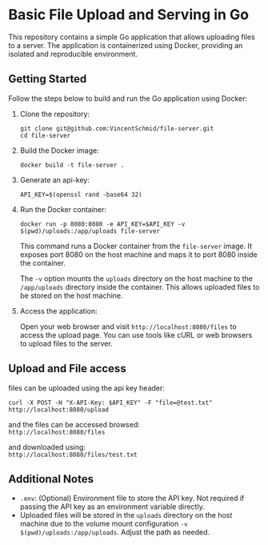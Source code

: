 Basic File Upload and Serving in Go
===================================

This repository contains a simple Go application that allows uploading files to a server. The application is containerized using Docker, providing an isolated and reproducible environment.

Getting Started
---------------

Follow the steps below to build and run the Go application using Docker:

1.  Clone the repository:
    ```shell
    git clone git@github.com:VincentSchmid/file-server.git
    cd file-server
    ```

2.  Build the Docker image:
    ```shell
    docker build -t file-server .
    ```
3. Generate an api-key:
    ```shell
    API_KEY=$(openssl rand -base64 32)
    ```

4.  Run the Docker container:
    ```shell
    docker run -p 8080:8080 -e API_KEY=$API_KEY -v $(pwd)/uploads:/app/uploads file-server
    ```

    This command runs a Docker container from the `file-server` image. It exposes port 8080 on the host machine and maps it to port 8080 inside the container.

    The `-v` option mounts the `uploads` directory on the host machine to the `/app/uploads` directory inside the container. This allows uploaded files to be stored on the host machine.

5.  Access the application:  

    Open your web browser and visit `http://localhost:8080/files` to access the upload page. You can use tools like cURL or web browsers to upload files to the server.

Upload and File access
----------------------

files can be uploaded using the api key header:
```shell
curl -X POST -H "X-API-Key: $API_KEY" -F "file=@test.txt" http://localhost:8080/upload
```

and the files can be accessed browsed:  
`http://localhost:8080/files`

and downloaded using:  
`http://localhost:8080/files/test.txt`

Additional Notes
----------------

*   `.env`: (Optional) Environment file to store the API key. Not required if passing the API key as an environment variable directly.
*   Uploaded files will be stored in the `uploads` directory on the host machine due to the volume mount configuration `-v $(pwd)/uploads:/app/uploads`. Adjust the path as needed.

